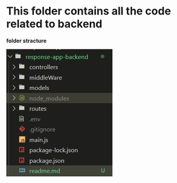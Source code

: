 # This folder contains all the code related to backend

**folder stracture**

![response-app-backend](image.png)
